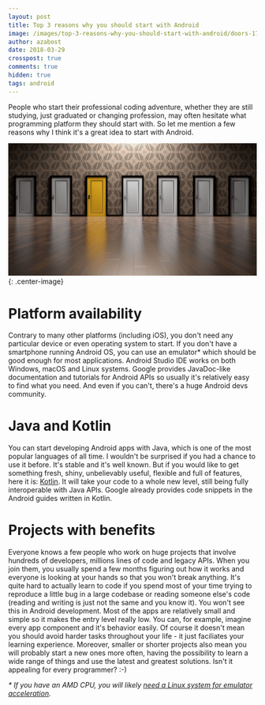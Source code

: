 ```yaml
---
layout: post
title: Top 3 reasons why you should start with Android
image: /images/top-3-reasons-why-you-should-start-with-android/doors-1767563_1920_80.jpg
author: azabost
date: 2018-03-29
crosspost: true
comments: true
hidden: true
tags: android
---
```


People who start their professional coding adventure, whether they are still studying, just graduated or changing profession, may often hesitate what programming platform they should start with. So let me mention a few reasons why I think it's a great idea to start with Android.

![Decision](/images/top-3-reasons-why-you-should-start-with-android/doors-1767563_1920_80.jpg){: .center-image}

# Platform availability #

Contrary to many other platforms (including iOS), you don't need any particular device or even operating system to start. If you don't have a smartphone running Android OS, you can use an emulator* which should be good enough for most applications. Android Studio IDE works on both Windows, macOS and Linux systems. Google provides JavaDoc-like documentation and tutorials for Android APIs so usually it's relatively easy to find what you need. And even if you can't, there's a huge Android devs community.

# Java and Kotlin #

You can start developing Android apps with Java, which is one of the most popular languages of all time. I wouldn't be surprised if you had a chance to use it before. It's stable and it's well known. But if you would like to get something fresh, shiny, unbelievably useful, flexible and full of features, here it is: [Kotlin](https://developer.android.com/kotlin/index.html). It will take your code to a whole new level, still being fully interoperable with Java APIs. Google already provides code snippets in the Android guides written in Kotlin.

# Projects with benefits #

Everyone knows a few people who work on huge projects that involve hundreds of developers, millions lines of code and legacy APIs. When you join them, you usually spend a few months figuring out how it works and everyone is looking at your hands so that you won't break anything. It's quite hard to actually learn to code if you spend most of your time trying to reproduce a little bug in a large codebase or reading someone else's code (reading and writing is just not the same and you know it). You won't see this in Android development. Most of the apps are relatively small and simple so it makes the entry level really low. You can, for example, imagine every app component and it's behavior easily. Of course it doesn't mean you should avoid harder tasks throughout your life - it just faciliates your learning experience. Moreover, smaller or shorter projects also mean you will probably start a new ones more often, having the possibility to learn a wide range of things and use the latest and greatest solutions. Isn't it appealing for every programmer? :-)

_* If you have an AMD CPU, you will likely [need a Linux system for emulator acceleration](https://developer.android.com/studio/run/emulator-acceleration.html)._

